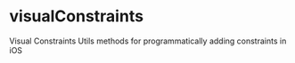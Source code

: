 # visualConstraints
Visual Constraints Utils methods for programmatically adding constraints in iOS
